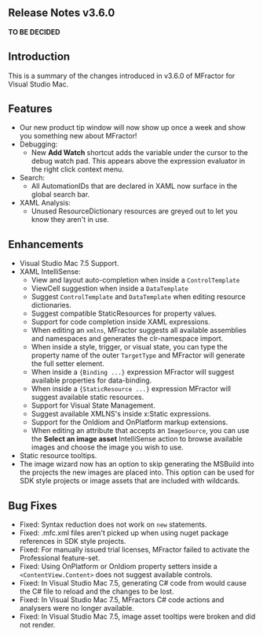 ## Release Notes v3.6.0

**TO BE DECIDED**

## Introduction

This is a summary of the changes introduced in v3.6.0 of MFractor for Visual Studio Mac.

## Features

 * Our new product tip window will now show up once a week and show you something new about MFractor!
 * Debugging:
    * New **Add Watch** shortcut adds the variable under the cursor to the debug watch pad. This appears above the expression evaluator in the right click context menu.
 * Search:
    * All AutomationIDs that are declared in XAML now surface in the global search bar.
 * XAML Analysis:
    * Unused ResourceDictionary resources are greyed out to let you know they aren't in use.

## Enhancements

 * Visual Studio Mac 7.5 Support.
 * XAML IntelliSense:
    * View and layout auto-completion when inside a `ControlTemplate`
    * ViewCell suggestion when inside a `DataTemplate`
    * Suggest `ControlTemplate` and `DataTemplate` when editing resource dictionaries.
    * Suggest compatible StaticResources for property values.
    * Support for code completion inside XAML expressions.
    * When editing an `xmlns`, MFractor suggests all available assemblies and namespaces and generates the clr-namespace import.
    * When inside a style, trigger, or visual state, you can type the property name of the outer `TargetType` and MFractor will generate the full setter element.
    * When inside a `{Binding ...}` expression MFractor will suggest available properties for data-binding.
    * When inside a `{StaticResource ...}` expression MFractor will suggest available static resources.
    * Support for Visual State Management.
    * Suggest available XMLNS's inside x:Static expressions.
    * Support for the OnIdiom and OnPlatform markup extensions.
    * When editing an attribute that accepts an `ImageSource`, you can use the **Select an image asset** IntelliSense action to browse available images and choose the image you wish to use.
 * Static resource tooltips.
 * The image wizard now has an option to skip generating the MSBuild into the projects the new images are placed into. This option can be used for SDK style projects or image assets that are included with wildcards.

## Bug Fixes

* Fixed: Syntax reduction does not work on `new` statements.
* Fixed: .mfc.xml files aren't picked up when using nuget package references in SDK style projects.
* Fixed: For manually issued trial licenses, MFractor failed to activate the Professional feature-set.
* Fixed: Using OnPlatform or OnIdiom property setters inside a `<ContentView.Content>` does not suggest available controls.
* Fixed: In Visual Studio Mac 7.5, generating C# code from would cause the C# file to reload and the changes to be lost.
* Fixed: In Visual Studio Mac 7.5, MFractors C# code actions and analysers were no longer available.
* Fixed: In Visual Studio Mac 7.5, image asset tooltips were broken and did not render.
